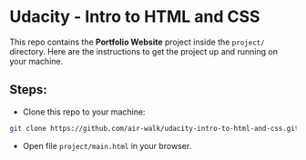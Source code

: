 # Udacity - Intro to HTML and CSS
This repo contains the **Portfolio Website** project inside the `project/` directory. Here are the instructions to get the project up and running on your machine.

## Steps:
* Clone this repo to your machine:
```bash
git clone https://github.com/air-walk/udacity-intro-to-html-and-css.git
```
* Open file `project/main.html` in your browser.
